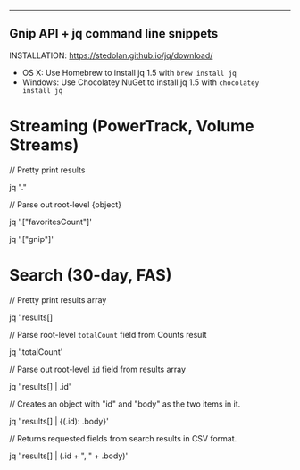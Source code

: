 ---------------------------------------
Gnip API + jq command line snippets
---------------------------------------

INSTALLATION: https://stedolan.github.io/jq/download/

- OS X: Use Homebrew to install jq 1.5 with `brew install jq`
- Windows: Use Chocolatey NuGet to install jq 1.5 with `chocolatey install jq`


Streaming (PowerTrack, Volume Streams)
=======================================

// Pretty print results

  jq "."

// Parse out root-level {object}

  jq '.["favoritesCount"]'

  jq '.["gnip"]'


Search (30-day, FAS)
=======================================

// Pretty print results array

  jq '.results[] 

// Parse root-level `totalCount` field from Counts result

  jq '.totalCount'

// Parse out root-level `id` field from results array

  jq '.results[] | .id'

// Creates an object with "id" and "body" as the two items in it.
  
  jq '.results[] | {(.id): .body}'

// Returns requested fields from search results in CSV format.

  jq '.results[] | (.id + ", " + .body)' 